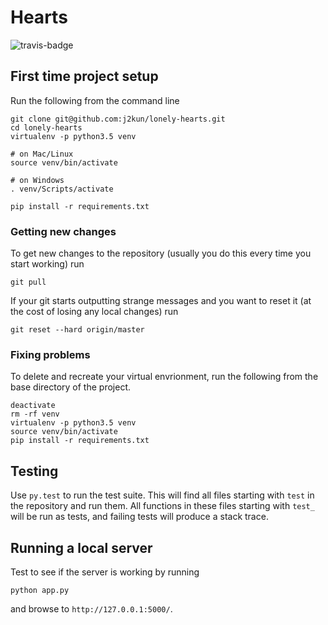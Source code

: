 # Hearts
![travis-badge](https://travis-ci.org/j2kun/lonely-hearts.svg?branch=master)

## First time project setup

Run the following from the command line

```
git clone git@github.com:j2kun/lonely-hearts.git
cd lonely-hearts
virtualenv -p python3.5 venv  

# on Mac/Linux
source venv/bin/activate

# on Windows
. venv/Scripts/activate

pip install -r requirements.txt
```

### Getting new changes

To get new changes to the repository (usually you do this every time you start
working) run

```
git pull
```

If your git starts outputting strange messages and you want to reset it (at the
cost of losing any local changes) run

```
git reset --hard origin/master
```

### Fixing problems

To delete and recreate your virtual envrionment, run the following
from the base directory of the project.

```
deactivate
rm -rf venv
virtualenv -p python3.5 venv
source venv/bin/activate
pip install -r requirements.txt
```

## Testing

Use `py.test` to run the test suite. This will find all files starting with
`test` in the repository and run them. All functions in these files starting
with `test_` will be run as tests, and failing tests will produce a stack
trace.

## Running a local server

Test to see if the server is working by running

```
python app.py
```

and browse to `http://127.0.0.1:5000/`.
